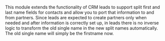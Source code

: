 This module extends the functionality of CRM leads to support split
first and last name fields for contacts and allow you to port that
information to and from partners. Since leads are expected to create
partners only when needed and after information is correctly set up, in
leads there is no inverse logic to transform the old single name in the
new split names automatically. The old single name will simply be the
firstname now.
